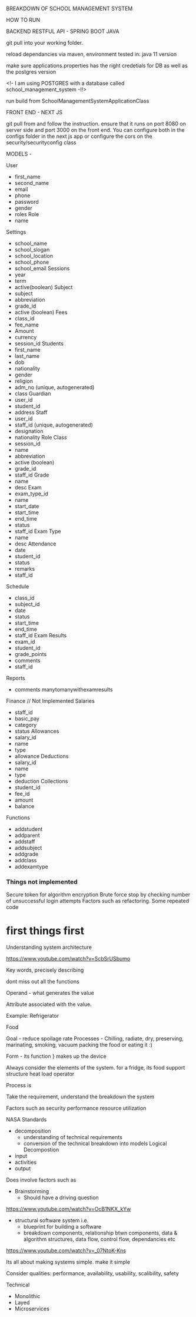 BREAKDOWN OF SCHOOL MANAGEMENT SYSTEM

HOW TO RUN

BACKEND RESTFUL API - SPRING BOOT JAVA

git pull into your working folder. 

reload dependancies via maven, environment tested in: java 11 version

make sure applications.properties has the right credetials for DB as well as the postgres version

<!- I am using POSTGRES with a database called school_management_system -!!>

run build from SchoolManagementSystemApplicationClass


FRONT END - NEXT JS

git pull from and follow the instruction. ensure that it runs on port 8080 on server side and port 3000 on the front end. You can configure both in the configs folder in the next js app or configure the cors on the security/securityconfig class


MODELS - 

User
- first_name
- second_name
- email
- phone
- password
- gender
- roles 
Role
- name

Settings 
- school_name
- school_slogan
- school_location
- school_phone
- school_email
Sessions
- year
- term
- active(boolean)
Subject 
- subject
- abbreviation
- grade_id
- active (boolean)
Fees
- class_id
- fee_name
- Amount
- currency
- session_id
Students
- first_name
- last_name
- dob
- nationality
- gender
- religion
- adm_no (unique, autogenerated)
- class
Guardian
- user_id
- student_id 
- address
Staff
- user_id
- staff_id (unique, autogenerated)
- designation
- nationality
Role
Class
- session_id
- name
- abbreviation
- active (boolean)
- grade_id
- staff_id
Grade
- name
- desc
Exam
- exam_type_id
- name
- start_date
- start_time
- end_time
- status
- staff_id
Exam Type
- name
- desc
Attendance
- date
- student_id
- status
- remarks
- staff_id

Schedule
- class_id
- subject_id
- date
- status
- start_time
- end_time
- staff_id
Exam Results
- exam_id
- student_id
- grade_points
- comments
- staff_id

Reports
- comments
manytomanywithexamresults

Finance
// Not Implemented
Salaries
- staff_id
- basic_pay
- category
- status
Allowances
- salary_id
- name
- type
- allowance
Deductions
- salary_id
- name
- type
- deduction
Collections
- student_id
- fee_id
- amount
- balance


Functions

- addstudent
- addparent
- addstaff
- addsubject
- addgrade
- addclass
- addexamtype


### Things not implemented
Secure token for algorithm encryption
Brute force stop by checking number of unsuccessful login attempts
Factors such as refactoring. Some repeated code
# first things first

Understanding system architecture

https://www.youtube.com/watch?v=ScbSrUSbumo 

Key words, precisely describing 

dont miss out all the functions

Operand - what generates the value

Attribute associated with the value. 

Example: Refrigerator

Food

Goal - reduce spoilage rate
Processes - Chilling, radiate, dry, preserving, marinating, smoking, vacuum packing the food or eating it :)

Form - its function } makes up the device

Always consider the elements of the system. for a fridge, its 
food
support structure
heat load
operator

Process is

Take the requirement, understand the breakdown the system

Factors such as 
security
performance
resource utilization

NASA Standards
- decomposition
    - understanding of technical requirements
    - conversion of the technical breakdown into models
Logical Decompostion
- input
- activities
- output

Does involve factors such as 
- Brainstorming
    - Should have a driving question


https://www.youtube.com/watch?v=OcB1NKX_kYw

- structural software system i.e. 
    - blueprint for building a software
    - breakdown components, relationship btwn components, data & algorithm structures,  data flow, control flow, dependancies etc

https://www.youtube.com/watch?v=_07NtoK-Kns

Its all about making systems simple. make it simple

Consider qualities: performance, availability, usability, scalibility, safety

Technical 
- Monolithic
- Layed
- Microservices
